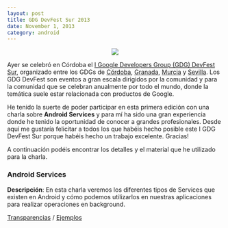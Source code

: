 ```yaml
---
layout: post
title: GDG DevFest Sur 2013
date: November 1, 2013
category: android
---
```


<p align="center">
  <img src="http://josejuansanchez.github.io/images/gdgdevfest.png" />
</p>

Ayer se celebró en Córdoba el [I Google Developers Group (GDG) DevFest Sur](http://sur.gdgdevfest.com), organizado entre los GDGs de [Córdoba](https://plus.google.com/u/0/106302567584201009963), [Granada](https://plus.google.com/u/0/+Gdggranada), [Murcia](https://plus.google.com/u/0/107657001882433902492) y [Sevilla](https://plus.google.com/u/0/117186888160178861350). Los GDG DevFest son eventos a gran escala dirigidos por la comunidad y para la comunidad que se celebran anualmente por todo el mundo, donde la temática suele estar relacionada con productos de Google.

He tenido la suerte de poder participar en esta primera edición con una charla sobre **Android Services** y para mí ha sido una gran experiencia donde he tenido la oportunidad de conocer a grandes profesionales. Desde aquí me gustaría felicitar a todos los que habéis hecho posible este I GDG DevFest Sur porque habéis hecho un trabajo excelente. Gracias!

A continuación podéis encontrar los detalles y el material que he utilizado para la charla.

### Android Services

**Descripción**: En esta charla veremos los diferentes tipos de Services que existen en Android y cómo podemos utilizarlos en nuestras aplicaciones para realizar operaciones en background.

[Transparencias](https://speakerdeck.com/josejuansanchez/android-services) / [Ejemplos](https://github.com/josejuansanchez/GDG-DevFestSur-2013)